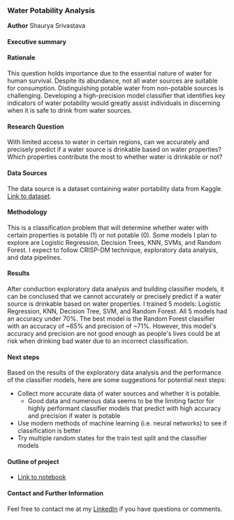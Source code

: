 ### Water Potability Analysis

**Author**
Shaurya Srivastava

#### Executive summary

#### Rationale
This question holds importance due to the essential nature of water for human survival. Despite its abundance, not all water sources are suitable for consumption. Distinguishing potable water from non-potable sources is challenging. Developing a high-precision model classifier that identifies key indicators of water potability would greatly assist individuals in discerning when it is safe to drink from water sources.

#### Research Question
With limited access to water in certain regions, can we accurately and precisely predict if a water source is drinkable based on water properties? Which properties contribute the most to whether water is drinkable or not?

#### Data Sources
The data source is a dataset containing water portability data from Kaggle. [Link to dataset](https://www.kaggle.com/datasets/adityakadiwal/water-potability).

#### Methodology
This is a classification problem that will determine whether water with certain properties is potable (1) or not potable (0). Some models I plan to explore are Logistic Regression, Decision Trees, KNN, SVMs, and Random Forest. I expect to follow CRISP-DM technique, exploratory data analysis, and data pipelines. 

#### Results
After conduction exploratory data analysis and building classifier models, it can be conclused that we cannot accurately or precisely predict if a water source is drinkable based on water properties. I trained 5 models: Logistic Regression, KNN, Decision Tree, SVM, and Random Forest. All 5 models had an accuracy under 70%. The best model is the Random Forest classifier with an accuracy of ~65% and precision of ~71%. However, this model's accuracy and precision are not good enough as people's lives could be at risk when drinking bad water due to an incorrect classification.

#### Next steps
Based on the results of the exploratory data analysis and the performance of the classifier models, here are some suggestions for potential next steps:
- Collect more accurate data of water sources and whether it is potable. 
    - Good data and numerous data seems to be the limiting factor for highly performant classifier models that predict with high accuracy and precision if water is potable
- Use modern methods of machine learning (i.e. neural networks) to see if classification is better
- Try multiple random states for the train test split and the classifier models

#### Outline of project

- [Link to notebook](./water_potability_analysis.ipynb)

#### Contact and Further Information

Feel free to contact me at my [LinkedIn](https://www.linkedin.com/in/shauryas481/) if you have questions or comments. 